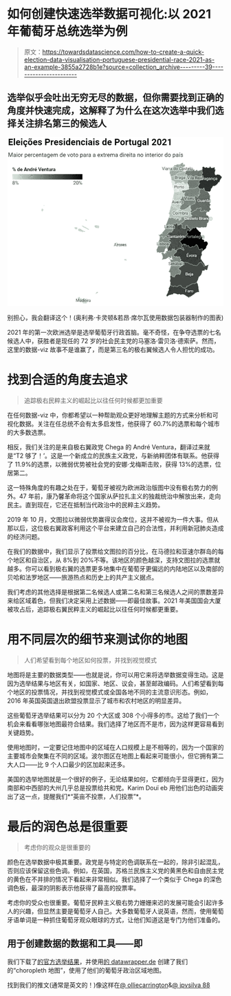 # 如何创建快速选举数据可视化:以 2021 年葡萄牙总统选举为例

> 原文：<https://towardsdatascience.com/how-to-create-a-quick-election-data-visualisation-portuguese-presidential-race-2021-as-an-example-3855a2728b1e?source=collection_archive---------39----------------------->

## **选举似乎会吐出无穷无尽的数据，但你需要找到正确的角度并快速完成，这解释了为什么在这次选举中我们选择关注排名第三的候选人**

![](img/70091bb317c82ceeae287aef87b439ce.png)

别担心，我会翻译这个！(奥利弗·卡灵顿&若昂·席尔瓦使用数据包装器制作的图表)

2021 年的第一次欧洲选举是选举葡萄牙行政首脑。毫不奇怪，在争夺选票的七名候选人中，获胜者是现任的 72 岁的社会民主党的马塞洛·雷贝洛·德索萨。然而，这里的数据-viz 故事不是谁赢了，而是第三名的极右翼候选人令人担忧的成功。

# 找到合适的角度去追求

> 追踪极右民粹主义的崛起比以往任何时候都更加重要

在任何数据-viz 中，你都希望以一种帮助观众更好地理解主题的方式来分析和可视化数据。关注在任总统不会有太多启发性，他获得了 60.7%的选票和每个城市的大多数选票。

相反，我们关注的是来自极右翼政党 Chega 的 André Ventura，翻译过来就是“T2 够了！’。这是一个新成立的民族主义政党，与新纳粹团体有联系。他获得了 11.9%的选票，以微弱优势被社会党的安娜·戈梅斯击败，获得 13%的选票，位居第二。

这一特殊角度的有趣之处在于，葡萄牙被视为欧洲政治版图中没有极右势力的例外。47 年前，康乃馨革命将这个国家从萨拉扎主义的独裁统治中解放出来，走向民主。直到现在，它还在抵制当代政治中的民粹主义趋势。

2019 年 10 月，文图拉以微弱优势赢得议会席位，这并不被视为一件大事。但从那以后，这位极右翼政客利用这个平台来建立自己的合法性，并利用新冠肺炎造成的经济问题。

在我们的数据中，我们显示了投票给文图拉的百分比，在马德拉和亚速尔群岛的每个地区和自治区，从 8%到 20%不等。该地区的颜色越深，支持文图拉的选票就越多。你可以看到极右翼的选票更多地集中在葡萄牙更偏远的内陆地区以及南部的贝哈和法罗地区——旅游热点和历史上的共产主义据点。

我们考虑的其他选择是根据第二名候选人或第二名和第三名候选人之间的票数差异来给区域着色，但我们决定采用上述数据——即最佳故事。2021 年美国国会大厦被攻占后，追踪极右翼民粹主义的崛起比以往任何时候都更重要。

# 用不同层次的细节来测试你的地图

> 人们希望看到每个地区如何投票，并找到视觉模式

地图将是主要的数据类型——也就是说，你可以用它来将选举数据变得生动。这是因为选举结果与地区有关，如国家、地区、议会，甚至邮政编码。人们希望看到每个地区的投票情况，并找到视觉模式或全国各地不同的主流意识形态。例如，2016 年英国英国退出欧盟投票显示了城市和农村地区的明显差异。

这些葡萄牙选举结果可以分为 20 个大区或 308 个小得多的市。这给了我们一个机会来看看哪张地图最符合结果。我们选择了地区而不是市，因为这样更容易看到关键趋势。

使用地图时，一定要记住地图中的区域在人口规模上是不相等的，因为一个国家的主要城市会聚集在不同的区域。波尔图区在地图上看起来可能很小，但它拥有第二大人口——比 9 个人口最少的区加起来还多。

美国的选举地图就是一个很好的例子，无论结果如何，它都倾向于显得更红，因为南部和中西部的大州几乎总是投票给共和党。Karim Douï eb 用他们出色的动画突出了这一点，提醒我们*“英亩不投票，人们投票”*。

# 最后的润色总是很重要

> 考虑你的观众是很重要的

颜色在选举数据中极其重要。政党是与特定的色调联系在一起的，除非引起混乱，否则应该保留这些色调。例如，在英国，苏格兰民族主义党的黄黑色和自由民主党的黄色在不并排的情况下看起来非常相似。我们选择了一个类似于 Chega 的深色调色板，最深的阴影表示他获得了最高的投票率。

考虑你的受众也很重要。葡萄牙民粹主义极右势力姗姗来迟的发展可能会引起许多人的兴趣，但显然主要是葡萄牙人自己。大多数葡萄牙人说英语，然而，使用葡萄牙语单词是一种抓住葡萄牙观众眼球的方式，让他们知道这是专门为他们准备的。

## 用于创建数据的数据和工具——即

我们下载了[的官方选举结果](https://www.presidenciais2021.mai.gov.pt/resultados/territorio-nacional)，并使用[的 datawrapper.de](https://www.datawrapper.de/) 创建了我们的“choropleth 地图”，使用了他们的葡萄牙政治区域地图。

找到我们的推文(通常是英文的！)像这样在[@ olliecarrington](https://twitter.com/olliecarrington)&[@ jpvsilva 88](https://twitter.com/JPVSilva88)